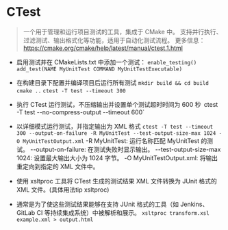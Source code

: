 # CTest
> 一个用于管理和运行项目测试的工具，集成于 CMake 中。 支持并行执行、过滤测试、输出格式化等功能，适用于自动化测试流程。
> 更多信息：https://cmake.org/cmake/help/latest/manual/ctest.1.html

- 启用测试并在 CMakeLists.txt 中添加一个测试：
`enable_testing()`
`add_test(NAME MyUnitTest COMMAND MyUnitTestExecutable)`

- 在构建目录下配置并编译项目后运行所有测试
`mkdir build && cd build`
`cmake ..`
`ctest -T test --timeout 300`

- 执行 CTest 运行测试，不压缩输出并设置单个测试超时时间为 600 秒`
`ctest -T test --no-compress-output --timeout 600`


- 以详细模式运行测试，并指定输出为 XML 格式
`ctest -T test --timeout 300 --output-on-failure -R MyUnitTest --test-output-size-max 1024 -O MyUnitTestOutput.xml`
-R MyUnitTest: 运行名称匹配 MyUnitTest 的测试。
--output-on-failure: 在测试失败时显示输出。
--test-output-size-max 1024: 设置最大输出大小为 1024 字节。
-O MyUnitTestOutput.xml: 将输出重定向到指定的 XML 文件中。

- 使用 xsltproc 工具将 CTest 生成的测试结果 XML 文件转换为 JUnit 格式的 XML 文件。(具体用法tip xsltproc)
- 通常是为了使这些测试结果能够在支持 JUnit 格式的工具（如 Jenkins、GitLab CI 等持续集成系统）中被解析和展示。
`xsltproc transform.xsl example.xml > output.html`